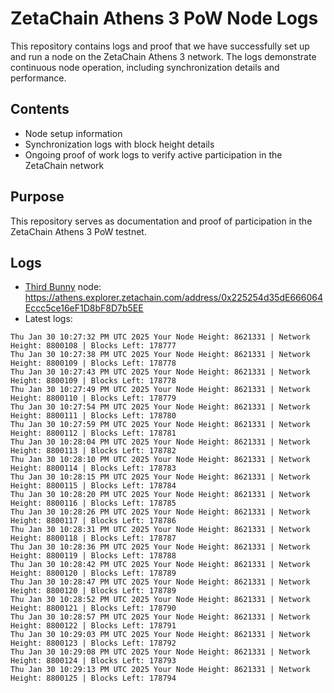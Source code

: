 # ZetaChain Athens 3 PoW Node Logs
This repository contains logs and proof that we have successfully set up and run a node on the ZetaChain Athens 3 network. The logs demonstrate continuous node operation, including synchronization details and performance.

## Contents
- Node setup information
- Synchronization logs with block height details
- Ongoing proof of work logs to verify active participation in the ZetaChain network

## Purpose
This repository serves as documentation and proof of participation in the ZetaChain Athens 3 PoW testnet.

## Logs

- [Third Bunny](https://thirdbunny.xyz/) node: https://athens.explorer.zetachain.com/address/0x225254d35dE666064Eccc5ce16eF1D8bF8D7b5EE
- Latest logs:
```
Thu Jan 30 10:27:32 PM UTC 2025 Your Node Height: 8621331 | Network Height: 8800108 | Blocks Left: 178777
Thu Jan 30 10:27:38 PM UTC 2025 Your Node Height: 8621331 | Network Height: 8800109 | Blocks Left: 178778
Thu Jan 30 10:27:43 PM UTC 2025 Your Node Height: 8621331 | Network Height: 8800109 | Blocks Left: 178778
Thu Jan 30 10:27:49 PM UTC 2025 Your Node Height: 8621331 | Network Height: 8800110 | Blocks Left: 178779
Thu Jan 30 10:27:54 PM UTC 2025 Your Node Height: 8621331 | Network Height: 8800111 | Blocks Left: 178780
Thu Jan 30 10:27:59 PM UTC 2025 Your Node Height: 8621331 | Network Height: 8800112 | Blocks Left: 178781
Thu Jan 30 10:28:04 PM UTC 2025 Your Node Height: 8621331 | Network Height: 8800113 | Blocks Left: 178782
Thu Jan 30 10:28:10 PM UTC 2025 Your Node Height: 8621331 | Network Height: 8800114 | Blocks Left: 178783
Thu Jan 30 10:28:15 PM UTC 2025 Your Node Height: 8621331 | Network Height: 8800115 | Blocks Left: 178784
Thu Jan 30 10:28:20 PM UTC 2025 Your Node Height: 8621331 | Network Height: 8800116 | Blocks Left: 178785
Thu Jan 30 10:28:26 PM UTC 2025 Your Node Height: 8621331 | Network Height: 8800117 | Blocks Left: 178786
Thu Jan 30 10:28:31 PM UTC 2025 Your Node Height: 8621331 | Network Height: 8800118 | Blocks Left: 178787
Thu Jan 30 10:28:36 PM UTC 2025 Your Node Height: 8621331 | Network Height: 8800119 | Blocks Left: 178788
Thu Jan 30 10:28:42 PM UTC 2025 Your Node Height: 8621331 | Network Height: 8800120 | Blocks Left: 178789
Thu Jan 30 10:28:47 PM UTC 2025 Your Node Height: 8621331 | Network Height: 8800120 | Blocks Left: 178789
Thu Jan 30 10:28:52 PM UTC 2025 Your Node Height: 8621331 | Network Height: 8800121 | Blocks Left: 178790
Thu Jan 30 10:28:57 PM UTC 2025 Your Node Height: 8621331 | Network Height: 8800122 | Blocks Left: 178791
Thu Jan 30 10:29:03 PM UTC 2025 Your Node Height: 8621331 | Network Height: 8800123 | Blocks Left: 178792
Thu Jan 30 10:29:08 PM UTC 2025 Your Node Height: 8621331 | Network Height: 8800124 | Blocks Left: 178793
Thu Jan 30 10:29:13 PM UTC 2025 Your Node Height: 8621331 | Network Height: 8800125 | Blocks Left: 178794
```
